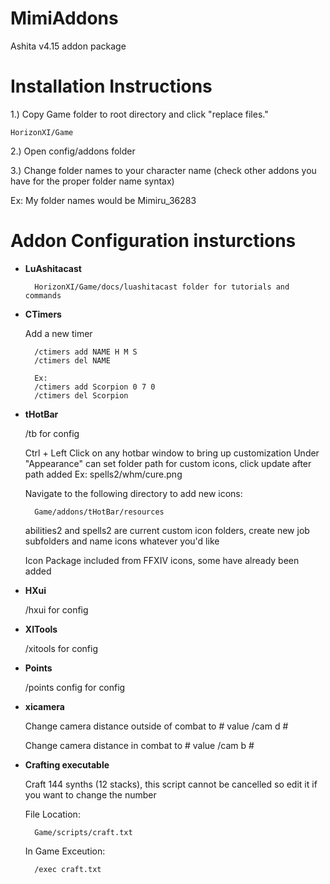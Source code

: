 # MimiAddons
Ashita v4.15 addon package

# Installation Instructions

1.) Copy Game folder to root directory and click "replace files."
	
	HorizonXI/Game

2.) Open config/addons folder

3.) Change folder names to your character name (check other addons you have for the proper folder name syntax)
	
Ex: My folder names would be Mimiru_36283
	
	
# Addon Configuration insturctions

* **LuAshitacast**
	
		HorizonXI/Game/docs/luashitacast folder for tutorials and commands
	
	
* **CTimers**

	Add a new timer
	
		/ctimers add NAME H M S
		/ctimers del NAME
		
		Ex: 
		/ctimers add Scorpion 0 7 0
		/ctimers del Scorpion
			

* **tHotBar**

	/tb for config

	Ctrl + Left Click on any hotbar window to bring up customization
	Under "Appearance" can set folder path for custom icons, click update after path added
	Ex:
		spells2/whm/cure.png
		
	Navigate to the following directory to add new icons:
	
		Game/addons/tHotBar/resources
		
	abilities2 and spells2 are current custom icon folders, create new job subfolders and name icons whatever you'd like
	
	Icon Package included from FFXIV icons, some have already been added
	
	
* **HXui**

	/hxui for config
	
	
* **XITools**

	/xitools for config
	

* **Points**

	/points config for config
	
	
* **xicamera**

	Change camera distance outside of combat to # value
	/cam d #
	
	Change camera distance in combat to # value
	/cam b #
	
	
* **Crafting executable**

	Craft 144 synths (12 stacks), this script cannot be cancelled so edit it if you want to change the number
	
	File Location:
	
		Game/scripts/craft.txt
		
	In Game Exceution:
	
		/exec craft.txt